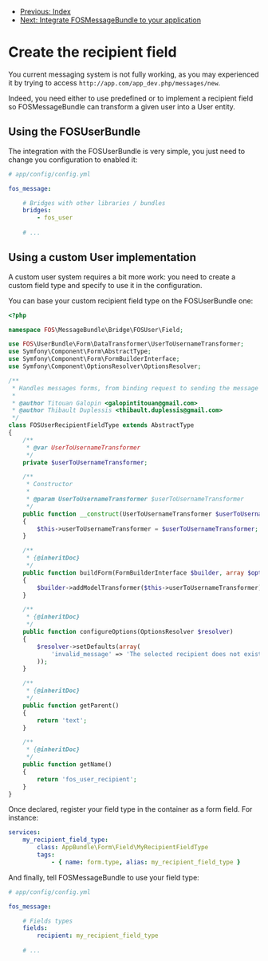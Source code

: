 - [Previous: Index](00-index.md)
- [Next: Integrate FOSMessageBundle to your application](02-integration-to-your-application.md)

Create the recipient field
==========================

You current messaging system is not fully working, as you may experienced
it by trying to access `http://app.com/app_dev.php/messages/new`.

Indeed, you need either to use predefined or to implement a recipient field
so FOSMessageBundle can transform a given user into a User entity.

Using the FOSUserBundle
-----------------------

The integration with the FOSUserBundle is very simple, you just need to change
you configuration to enabled it:

``` yaml
# app/config/config.yml

fos_message:

    # Bridges with other libraries / bundles
    bridges:
        - fos_user
    
    # ...
```

Using a custom User implementation
----------------------------------

A custom user system requires a bit more work: you need to create a custom field type
and specify to use it in the configuration.

You can base your custom recipient field type on the FOSUserBundle one:

``` php
<?php

namespace FOS\MessageBundle\Bridge\FOSUser\Field;

use FOS\UserBundle\Form\DataTransformer\UserToUsernameTransformer;
use Symfony\Component\Form\AbstractType;
use Symfony\Component\Form\FormBuilderInterface;
use Symfony\Component\OptionsResolver\OptionsResolver;

/**
 * Handles messages forms, from binding request to sending the message
 *
 * @author Titouan Galopin <galopintitouan@gmail.com>
 * @author Thibault Duplessis <thibault.duplessis@gmail.com>
 */
class FOSUserRecipientFieldType extends AbstractType
{
    /**
     * @var UserToUsernameTransformer
     */
    private $userToUsernameTransformer;

    /**
     * Constructor
     *
     * @param UserToUsernameTransformer $userToUsernameTransformer
     */
    public function __construct(UserToUsernameTransformer $userToUsernameTransformer)
    {
        $this->userToUsernameTransformer = $userToUsernameTransformer;
    }

    /**
     * {@inheritDoc}
     */
    public function buildForm(FormBuilderInterface $builder, array $options)
    {
        $builder->addModelTransformer($this->userToUsernameTransformer);
    }

    /**
     * {@inheritDoc}
     */
    public function configureOptions(OptionsResolver $resolver)
    {
        $resolver->setDefaults(array(
            'invalid_message' => 'The selected recipient does not exist',
        ));
    }

    /**
     * {@inheritDoc}
     */
    public function getParent()
    {
        return 'text';
    }

    /**
     * {@inheritDoc}
     */
    public function getName()
    {
        return 'fos_user_recipient';
    }
}
```

Once declared, register your field type in the container as a form field. For instance:

``` yaml
services:
    my_recipient_field_type:
        class: AppBundle\Form\Field\MyRecipientFieldType
        tags:
            - { name: form.type, alias: my_recipient_field_type }
```

And finally, tell FOSMessageBundle to use your field type:

``` yaml
# app/config/config.yml

fos_message:

    # Fields types
    fields:
        recipient: my_recipient_field_type
    
    # ...
```
